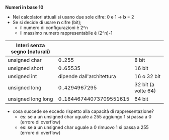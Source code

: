 **Numeri in base 10**

- Nei calcolatori attuali si usano due sole cifre: 0 e 1 -> **b** = 2
- Se si decide di usare **n** cifre (bit);
  - il numero di configurazioni è 2^n
  - il massimo numero rappresentabile è (2^n)-1

| Interi senza segno (naturali) |                           |                     |
| ----------------------------- | ------------------------- | ------------------- |
| unsigned char                 | 0..255                    | 8 bit               |
| unsigned short                | 0..65535                  | 16 bit              |
| unsigned int                  | dipende dall'architettura | 16 o 32 bit         |
| unsigned long                 | 0..4294967295             | 32 bit (a volte 64) |
| unsigned long long            | 0..18446744073709551615   | 64 bit              |

- cosa succede se eccedo rispetto alla capacità di rappresentazione?
  - es: se a un unsigned char uguale a 255 aggiungo 1 si passa a 0 (errore di overflow)
  - es: se a un unsigned char uguale a 0 rimuovo 1 si passa a 255 (errore di overflow)